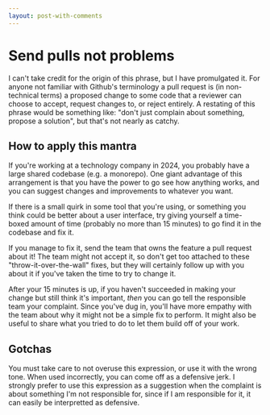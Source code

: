 ```yaml
---
layout: post-with-comments
---
```

# Send pulls not problems

I can't take credit for the origin of this phrase, but I have promulgated it. 
For anyone not familiar with Github's terminology a pull request is (in non-technical terms) a proposed change to some code that a reviewer can choose to accept, request changes to, or reject entirely.
A restating of this phrase would be something like: "don't just complain about something, propose a solution", but that's not nearly as catchy.

## How to apply this mantra

If you're working at a technology company in 2024, you probably have a large shared codebase (e.g. a monorepo).
One giant advantage of this arrangement is that you have the power to go see how anything works, and you can suggest changes and improvements to whatever you want.

If there is a small quirk in some tool that you're using, or something you think could be better about a user interface, try giving yourself a time-boxed amount of time (probably no more than 15 minutes) to go find it in the codebase and fix it.

If you manage to fix it, send the team that owns the feature a pull request about it! 
The team might not accept it, so don't get too attached to these "throw-it-over-the-wall" fixes, but they will certainly follow up with you about it if you've taken the time to try to change it.

After your 15 minutes is up, if you haven't succeeded in making your change but still think it's important, _then_ you can go tell the responsible team  your complaint. 
Since you've dug in, you'll have more empathy with the team about why it might not be a simple fix to perform.
It might also be useful to share what you tried to do to let them build off of your work.

## Gotchas

You must take care to not overuse this expression, or use it with the wrong tone. 
When used incorrectly, you can come off as a defensive jerk.
I strongly prefer to use this expression as a suggestion when the complaint is about something I'm not responsible for, since if I am responsible for it, it can easily be interpretted as defensive. 

